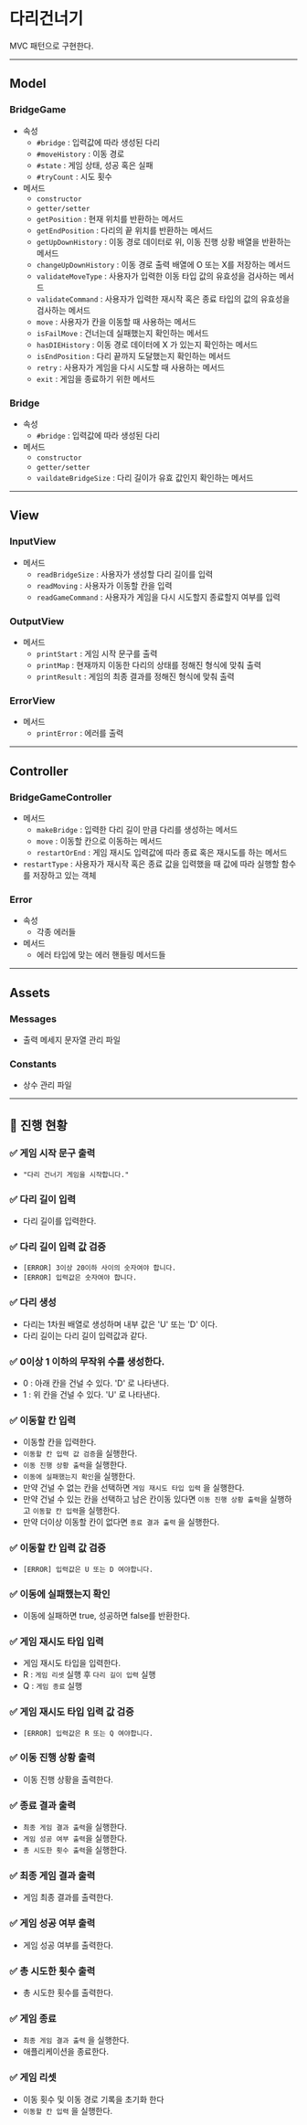 # 다리건너기
MVC 패턴으로 구현한다.

---
## Model
### BridgeGame
- 속성
    - `#bridge` : 입력값에 따라 생성된 다리
    - `#moveHistory` : 이동 경로
    - `#state` : 게임 상태, 성공 혹은 실패
    - `#tryCount` : 시도 횟수
- 메서드
  - `constructor`
  - `getter/setter`
  - `getPosition` : 현재 위치를 반환하는 메서드
  - `getEndPosition` : 다리의 끝 위치를 반환하는 메서드
  - `getUpDownHistory` : 이동 경로 데이터로 위, 이동 진행 상황 배열을 반환하는 메서드
  - `changeUpDownHistory` : 이동 경로 출력 배열에 O 또는 X를 저장하는 메서드
  - `validateMoveType` : 사용자가 입력한 이동 타입 값의 유효성을 검사하는 메서드
  - `validateCommand` : 사용자가 입력한 재시작 혹은 종료 타입의 값의 유효성을 검사하는 메서드
  - `move` : 사용자가 칸을 이동할 때 사용하는 메서드
  - `isFailMove` : 건너는데 실패했는지 확인하는 메서드
  - `hasDIEHistory` : 이동 경로 데이터에 X 가 있는지 확인하는 메서드
  - `isEndPosition` : 다리 끝까지 도달했는지 확인하는 메서드
  - `retry` : 사용자가 게임을 다시 시도할 때 사용하는 메서드
  - `exit` : 게임을 종료하기 위한 메서드
 
### Bridge
- 속성
  - `#bridge` : 입력값에 따라 생성된 다리
- 메서드
  - `constructor`
  - `getter/setter`
  - `vaildateBridgeSize` : 다리 길이가 유효 값인지 확인하는 메서드

---
## View
### InputView
- 메서드
  - `readBridgeSize` : 사용자가 생성할 다리 길이를 입력
  - `readMoving` : 사용자가 이동할 칸을 입력
  - `readGameCommand` : 사용자가 게임을 다시 시도할지 종료할지 여부를 입력
  
### OutputView
- 메서드
  - `printStart` : 게임 시작 문구를 출력
  - `printMap` :  현재까지 이동한 다리의 상태를 정해진 형식에 맞춰 출력
  - `printResult` : 게임의 최종 결과를 정해진 형식에 맞춰 출력

### ErrorView
- 메서드
  - `printError` : 에러를 출력

--- 
## Controller
### BridgeGameController
- 메서드 
  - `makeBridge` : 입력한 다리 길이 만큼 다리를 생성하는 메서드
  - `move` : 이동할 칸으로 이동하는 메서드
  - `restartOrEnd` : 게임 재시도 입력값에 따라 종료 혹은 재시도를 하는 메서드
- `restartType` : 사용자가 재시작 혹은 종료 값을 입력했을 때 값에 따라 실행할 함수를 저장하고 있는 객체

### Error
- 속성
  - 각종 에러들
- 메서드
  - 에러 타입에 맞는 에러 핸들링 메서드들
--- 
## Assets
### Messages
- 출력 메세지 문자열 관리 파일
### Constants
- 상수 관리 파일

--- 
  
## 📜 진행 현황
### ✅ 게임 시작 문구 출력 
- `"다리 건너기 게임을 시작합니다."`
  
### ✅ 다리 길이 입력 
- 다리 길이를 입력한다.

### ✅ 다리 길이 입력 값 검증
- `[ERROR] 3이상 20이하 사이의 숫자여야 합니다.`
- `[ERROR] 입력값은 숫자여야 합니다.`

### ✅ 다리 생성 
- 다리는 1차원 배열로 생성하며 내부 값은 'U' 또는 'D' 이다.
- 다리 길이는 다리 길이 입력값과 같다.

### ✅ 0이상 1 이하의 무작위 수를 생성한다. 
  - 0 : 아래 칸을 건널 수 있다. 'D' 로 나타낸다.
  - 1 : 위 칸을 건널 수 있다. 'U' 로 나타낸다.

### ✅ 이동할 칸 입력
- 이동할 칸을 입력한다.
- `이동할 칸 입력 값 검증`을 실행한다.
- `이동 진행 상황 출력`을 실행한다.
- `이동에 실패했는지 확인`을 실행한다.
- 만약 건널 수 없는 칸을 선택하면 `게임 재시도 타입 입력` 을 실행한다.
- 만약 건널 수 있는 칸을 선택하고 남은 칸이동 있다면 `이동 진행 상황 출력`을 실행하고 `이동할 칸 입력`을 실행한다.
- 만약 더이상 이동할 칸이 없다면 `종료 결과 출력` 을 실행한다.


### ✅ 이동할 칸 입력 값 검증
- `[ERROR] 입력값은 U 또는 D 여야합니다.`

### ✅ 이동에 실패했는지 확인
- 이동에 실패하면 true, 성공하면 false를 반환한다.

### ✅ 게임 재시도 타입 입력
- 게임 재시도 타입을 입력한다.
- R : `게임 리셋` 실행 후 `다리 길이 입력` 실행
- Q : `게임 종료` 실행

### ✅ 게임 재시도 타입 입력 값 검증
- `[ERROR] 입력값은 R 또는 Q 여야합니다.`

### ✅ 이동 진행 상황 출력 
- 이동 진행 상황을 출력한다.

### ✅ 종료 결과 출력
- `최종 게임 결과 출력`을 실행한다.
- `게임 성공 여부 출력`을 실행한다.
- `총 시도한 횟수 출력`을 실행한다.

### ✅ 최종 게임 결과 출력
- 게임 최종 결과를 출력한다.

### ✅ 게임 성공 여부 출력
- 게임 성공 여부를 출력한다.

### ✅ 총 시도한 횟수 출력
- 총 시도한 횟수를 출력한다.

### ✅ 게임 종료
- `최종 게임 결과 출력` 을 실행한다.
- 애플리케이션을 종료한다.

### ✅ 게임 리셋
- 이동 횟수 및 이동 경로 기록을 초기화 한다
- `이동할 칸 입력` 을 실행한다.



